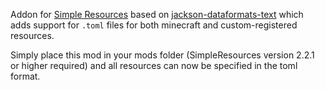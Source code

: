 Addon for [Simple Resources](https://github.com/Yorick-06/SimpleResources) based on
[jackson-dataformats-text](https://github.com/FasterXML/jackson-dataformats-text) which adds support for ```.toml``` files
for both minecraft and custom-registered resources.

Simply place this mod in your mods folder (SimpleResources version 2.2.1 or higher required) and all resources can now
be specified in the toml format.